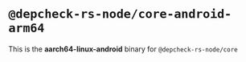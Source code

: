 # `@depcheck-rs-node/core-android-arm64`

This is the **aarch64-linux-android** binary for `@depcheck-rs-node/core`
